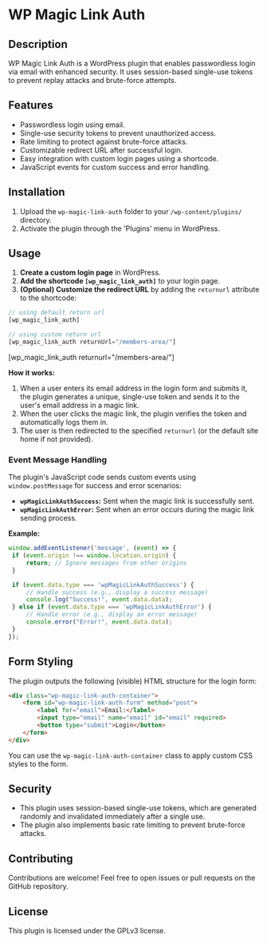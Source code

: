 # WP Magic Link Auth

## Description

WP Magic Link Auth is a WordPress plugin that enables passwordless login via email with enhanced security. It uses session-based single-use tokens to prevent replay attacks and brute-force attempts. 

## Features

- Passwordless login using email.
- Single-use security tokens to prevent unauthorized access.
- Rate limiting to protect against brute-force attacks.
- Customizable redirect URL after successful login.
- Easy integration with custom login pages using a shortcode.
- JavaScript events for custom success and error handling.

## Installation

1. Upload the `wp-magic-link-auth` folder to your `/wp-content/plugins/` directory.
2. Activate the plugin through the 'Plugins' menu in WordPress.

## Usage

1. **Create a custom login page** in WordPress.
2. **Add the shortcode `[wp_magic_link_auth]`** to your login page. 
3. **(Optional) Customize the redirect URL** by adding the `returnurl` attribute to the shortcode:

```php
// using default return url
[wp_magic_link_auth]

// using custom return url
[wp_magic_link_auth returnUrl="/members-area/"]
```

[wp_magic_link_auth returnurl="/members-area/"]

**How it works:**

1. When a user enters its email address in the login form and submits it, the plugin generates a unique, single-use token and sends it to the user's email address in a magic link.
2. When the user clicks the magic link, the plugin verifies the token and automatically logs them in. 
3. The user is then redirected to the specified `returnurl` (or the default site home if not provided).

### Event Message Handling

The plugin's JavaScript code sends custom events using `window.postMessage` for success and error scenarios:

- **`wpMagicLinkAuthSuccess`:** Sent when the magic link is successfully sent.
- **`wpMagicLinkAuthError`:** Sent when an error occurs during the magic link sending process.

**Example:**

```javascript
window.addEventListener('message', (event) => {
 if (event.origin !== window.location.origin) {
     return; // Ignore messages from other origins
 }

 if (event.data.type === 'wpMagicLinkAuthSuccess') {
     // Handle success (e.g., display a success message)
     console.log("Success!", event.data.data); 
 } else if (event.data.type === 'wpMagicLinkAuthError') {
     // Handle error (e.g., display an error message)
     console.error("Error!", event.data.data);
 }
});
```

## Form Styling
The plugin outputs the following (visible) HTML structure for the login form:
```html
<div class="wp-magic-link-auth-container"> 
    <form id="wp-magic-link-auth-form" method="post">
        <label for="email">Email:</label>
        <input type="email" name="email" id="email" required>
        <button type="submit">Login</button>
    </form>
</div>
```
You can use the `wp-magic-link-auth-container` class to apply custom CSS styles to the form.

## Security

- This plugin uses session-based single-use tokens, which are generated randomly and invalidated immediately after a single use.
- The plugin also implements basic rate limiting to prevent brute-force attacks.

## Contributing

Contributions are welcome! Feel free to open issues or pull requests on the GitHub repository.

## License

This plugin is licensed under the GPLv3 license.
